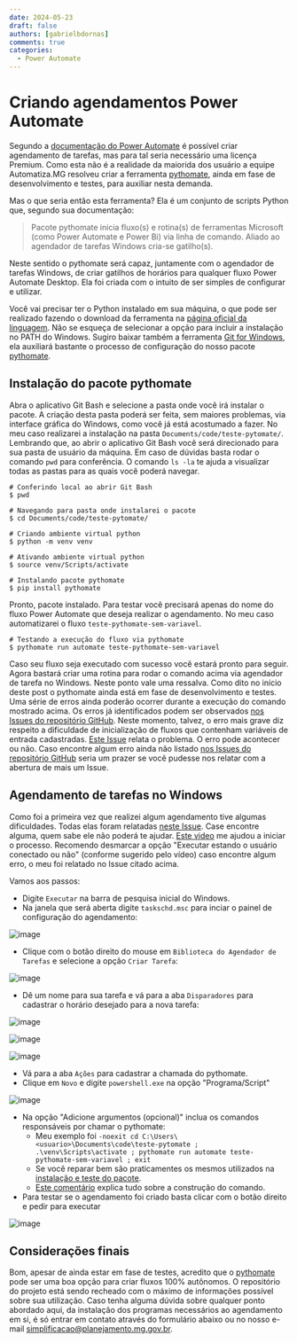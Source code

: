 ```yaml
---
date: 2024-05-23
draft: false
authors: [gabrielbdornas]
comments: true
categories:
  - Power Automate
---
```


# Criando agendamentos Power Automate

Segundo a [documentação do Power Automate](https://learn.microsoft.com/en-us/power-automate/desktop-flows/run-desktop-flows-url-shortcuts#prerequisites) é possível criar agendamento de tarefas, mas para tal seria necessário uma licença Premium.
Como esta não é a realidade da maiorida dos usuário a equipe Automatiza.MG resolveu criar a ferramenta [pythomate](https://github.com/automatiza-mg/pythomate), ainda em fase de desenvolvimento e testes, para auxiliar nesta demanda.

<!-- more -->

Mas o que seria então esta ferramenta?
Ela é um conjunto de scripts Python que, segundo sua documentação:

> Pacote pythomate inicia fluxo(s) e rotina(s) de ferramentas Microsoft (como Power Automate e Power Bi) via linha de comando.
> Aliado ao agendador de tarefas Windows cria-se gatilho(s).

Neste sentido o pythomate será capaz, juntamente com o agendador de tarefas Windows, de criar gatilhos de horários para qualquer fluxo Power Automate Desktop.
Ela foi criada com o intuito de ser simples de configurar e utilizar.

Você vai precisar ter o Python instalado em sua máquina, o que pode ser realizado fazendo o download da ferramenta na [página oficial da linguagem](https://www.python.org/downloads/).
Não se esqueça de selecionar a opção para incluir a instalação no PATH do Windows.
Sugiro baixar também a ferramenta [Git for Windows](https://git-scm.com/download/win), ela auxiliará bastante o processo de configuração do nosso pacote [pythomate](https://github.com/automatiza-mg/pythomate).

## Instalação do pacote pythomate

Abra o aplicativo Git Bash e selecione a pasta onde você irá instalar o pacote.
A criação desta pasta poderá ser feita, sem maiores problemas, via interface gráfica do Windows, como você já está acostumado a fazer.
No meu caso realizarei a instalação na pasta `Documents/code/teste-pytomate/`.
Lembrando que, ao abrir o aplicativo Git Bash você será direcionado para sua pasta de usuário da máquina.
Em caso de dúvidas basta rodar o comando  `pwd` para conferência.
O comando `ls -la` te ajuda a visualizar todas as pastas para as quais você poderá navegar.

```
# Conferindo local ao abrir Git Bash
$ pwd

# Navegando para pasta onde instalarei o pacote
$ cd Documents/code/teste-pytomate/

# Criando ambiente virtual python
$ python -m venv venv

# Ativando ambiente virtual python
$ source venv/Scripts/activate

# Instalando pacote pythomate
$ pip install pythomate
```

Pronto, pacote instalado.
Para testar você precisará apenas do nome do fluxo Power Automate que deseja realizar o agendamento.
No meu caso automatizarei o fluxo `teste-pythomate-sem-variavel`.

```
# Testando a execução do fluxo via pythomate
$ pythomate run automate teste-pythomate-sem-variavel
```

Caso seu fluxo seja executado com sucesso você estará pronto para seguir.
Agora bastará criar uma rotina para rodar o comando acima via agendador de tarefa no Windows.
Neste ponto vale uma ressalva.
Como dito no início deste post o pythomate ainda está em fase de desenvolvimento e testes.
Uma série de erros ainda poderão ocorrer durante a execução do comando mostrado acima.
Os erros já identificados podem ser observados [nos Issues do repositório GitHub](https://github.com/automatiza-mg/pythomate/issues).
Neste momento, talvez, o erro mais grave diz respeito a dificuldade de inicialização de fluxos que contenham variáveis de entrada cadastradas.
[Este Issue](https://github.com/automatiza-mg/pythomate/issues/12) relata o problema.
O erro pode acontecer ou não.
Caso encontre algum erro ainda não listado [nos Issues do repositório GitHub](https://github.com/automatiza-mg/pythomate/issues) seria um prazer se você pudesse nos relatar com a abertura de mais um Issue.

## Agendamento de tarefas no Windows

Como foi a primeira vez que realizei algum agendamento tive algumas dificuldades.
Todas elas foram relatadas [neste Issue](https://github.com/automatiza-mg/pythomate/issues/16).
Case encontre alguma, quem sabe ele não poderá te ajudar.
[Este video](https://www.youtube.com/watch?v=Gq-2tAQP_hE) me ajudou a iniciar o processo.
Recomendo desmarcar a opção "Executar estando o usuário conectado ou não" (conforme sugerido pelo vídeo) caso encontre algum erro, o meu foi relatado no Issue citado acima.

Vamos aos passos:

  - Digite `Executar` na barra de pesquisa inicial do Windows.
  - Na janela que será aberta digite `taskschd.msc` para inciar o painel de configuração do agendamento:

![image](https://github.com/automatiza-mg/automatizacoes/assets/49699290/387f596b-f253-4b97-86f5-b209093c8430)

  - Clique com o botão direito do mouse em `Biblioteca do Agendador de Tarefas` e selecione a opção  `Criar Tarefa`:

![image](https://github.com/automatiza-mg/automatizacoes/assets/49699290/cc61285f-fb7b-493f-acf9-29873e2ab0a3)

  - Dê um nome para sua tarefa e vá para a aba `Disparadores` para cadastrar o horário desejado para a nova tarefa:

![image](https://github.com/automatiza-mg/automatizacoes/assets/49699290/348f1cbd-b8fb-49c3-81fb-d5f6070ce845)

![image](https://github.com/automatiza-mg/automatizacoes/assets/49699290/348168bb-244d-43f7-b94d-c8e74d8b0263)

![image](https://github.com/automatiza-mg/automatizacoes/assets/49699290/7cb056a1-6d24-4956-a6ca-5910c92a1566)

  - Vá para a aba `Ações` para cadastrar a chamada do pythomate.
  - Clique em `Novo` e digite `powershell.exe` na opção "Programa/Script"

![image](https://github.com/automatiza-mg/automatizacoes/assets/49699290/35a10713-3ae9-426e-af8f-a02737d2c050)

  - Na opção "Adicione argumentos (opcional)" inclua os comandos responsáveis por chamar o pythomate:
    - Meu exemplo foi `-noexit cd C:\Users\<usuario>\Documents\code\teste-pytomate ; .\venv\Scripts\activate ; pythomate run automate teste-pythomate-sem-variavel ; exit`
    - Se você reparar bem são praticamentes os mesmos utilizados na [instalação e teste do pacote](#instalacao-do-pacote-pythomate).
    - [Este comentário](https://github.com/automatiza-mg/pythomate/issues/16#issuecomment-2127188908) explica tudo sobre a construção do comando.
  - Para testar se o agendamento foi criado basta clicar com o botão direito e pedir para executar

![image](https://github.com/automatiza-mg/automatizacoes/assets/49699290/4109056f-e1af-4be2-85e4-89a22f3f4864)

## Considerações finais

Bom, apesar de ainda estar em fase de testes, acredito que o [pythomate](https://github.com/automatiza-mg/pythomate) pode ser uma boa opção para criar fluxos 100% autônomos.
O repositório do projeto está sendo recheado com o máximo de informações possível sobre sua utilização.
Caso tenha alguma dúvida sobre qualquer ponto abordado aqui, da instalação dos programas necessários ao agendamento em si, é só entrar em contato através do formulário abaixo ou no nosso e-mail [simplificacao@planejamento.mg.gov.br](mailto:simplificacao@planejamento.mg.gov.br).
